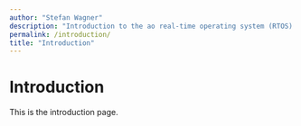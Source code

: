 ```yaml
---
author: "Stefan Wagner"
description: "Introduction to the ao real-time operating system (RTOS)."
permalink: /introduction/
title: "Introduction"
---
```


# Introduction

This is the introduction page.
